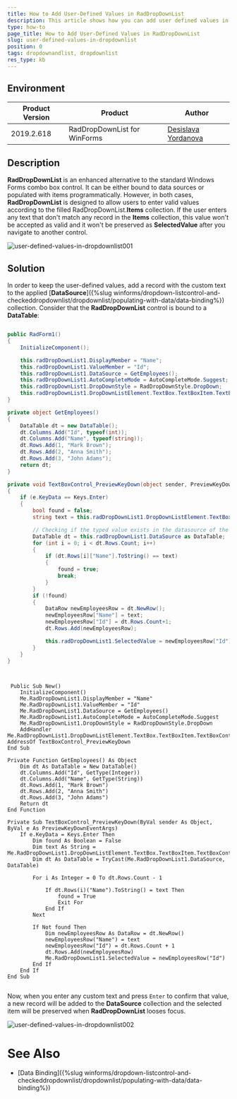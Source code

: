 ```yaml
---
title: How to Add User-Defined Values in RadDropDownList
description: This article shows how you can add user defined values in RadDropDownList.
type: how-to
page_title: How to Add User-Defined Values in RadDropDownList
slug: user-defined-values-in-dropdownlist
position: 0
tags: dropdownandlist, dropdownlist
res_type: kb
---
```


## Environment
 
|Product Version|Product|Author|
|----|----|----|
|2019.2.618|RadDropDownList for WinForms|[Desislava Yordanova](https://www.telerik.com/blogs/author/desislava-yordanova)|
 

## Description
 
**RadDropDownList** is an enhanced alternative to the standard Windows Forms combo box control. It can be either bound to data sources or populated with items programmatically. However, in both cases, **RadDropDownList** is designed to allow users to enter valid values according to the filled RadDropDownList.**Items** collection. If the user enters any text that don't match any record in the **Items** collection, this value won't be accepted as valid and it won't be preserved as **SelectedValue** after you navigate to another control.

![user-defined-values-in-dropdownlist001](images/user-defined-values-in-dropdownlist001.gif)

## Solution 

In order to keep the user-defined values, add a record with the custom text to the applied [**DataSource**]({%slug winforms/dropdown-listcontrol-and-checkeddropdownlist/dropdownlist/populating-with-data/data-binding%})  collection. Consider that the **RadDropDownList** control is bound to a **DataTable**:

````C#

public RadForm1()
{
    InitializeComponent();

    this.radDropDownList1.DisplayMember = "Name";
    this.radDropDownList1.ValueMember = "Id";
    this.radDropDownList1.DataSource = GetEmployees();
    this.radDropDownList1.AutoCompleteMode = AutoCompleteMode.Suggest;
    this.radDropDownList1.DropDownStyle = RadDropDownStyle.DropDown;
    this.radDropDownList1.DropDownListElement.TextBox.TextBoxItem.TextBoxControl.PreviewKeyDown += TextBoxControl_PreviewKeyDown;
}

private object GetEmployees()
{
    DataTable dt = new DataTable();
    dt.Columns.Add("Id", typeof(int));
    dt.Columns.Add("Name", typeof(string));
    dt.Rows.Add(1, "Mark Brown");
    dt.Rows.Add(2, "Anna Smith");
    dt.Rows.Add(3, "John Adams");
    return dt;
}

private void TextBoxControl_PreviewKeyDown(object sender, PreviewKeyDownEventArgs e)
{
    if (e.KeyData == Keys.Enter)
    {
        bool found = false;
        string text = this.radDropDownList1.DropDownListElement.TextBox.TextBoxItem.TextBoxControl.Text;

        // Checking if the typed value exists in the datasource of the column.
        DataTable dt = this.radDropDownList1.DataSource as DataTable;
        for (int i = 0; i < dt.Rows.Count; i++)
        {
            if (dt.Rows[i]["Name"].ToString() == text)
            {
                found = true;
                break;
            }
        }
        if (!found)
        {
            DataRow newEmployeesRow = dt.NewRow();
            newEmployeesRow["Name"] = text;
            newEmployeesRow["Id"] = dt.Rows.Count+1;
            dt.Rows.Add(newEmployeesRow);

            this.radDropDownList1.SelectedValue = newEmployeesRow["Id"];
        }
    }
}
    

````
````VB.NET

 Public Sub New()
    InitializeComponent()
    Me.RadDropDownList1.DisplayMember = "Name"
    Me.RadDropDownList1.ValueMember = "Id"
    Me.RadDropDownList1.DataSource = GetEmployees()
    Me.RadDropDownList1.AutoCompleteMode = AutoCompleteMode.Suggest
    Me.RadDropDownList1.DropDownStyle = RadDropDownStyle.DropDown
    AddHandler Me.RadDropDownList1.DropDownListElement.TextBox.TextBoxItem.TextBoxControl.PreviewKeyDown, AddressOf TextBoxControl_PreviewKeyDown
End Sub

Private Function GetEmployees() As Object
    Dim dt As DataTable = New DataTable()
    dt.Columns.Add("Id", GetType(Integer))
    dt.Columns.Add("Name", GetType(String))
    dt.Rows.Add(1, "Mark Brown")
    dt.Rows.Add(2, "Anna Smith")
    dt.Rows.Add(3, "John Adams")
    Return dt
End Function

Private Sub TextBoxControl_PreviewKeyDown(ByVal sender As Object, ByVal e As PreviewKeyDownEventArgs)
    If e.KeyData = Keys.Enter Then
        Dim found As Boolean = False
        Dim text As String = Me.RadDropDownList1.DropDownListElement.TextBox.TextBoxItem.TextBoxControl.Text
        Dim dt As DataTable = TryCast(Me.RadDropDownList1.DataSource, DataTable)

        For i As Integer = 0 To dt.Rows.Count - 1

            If dt.Rows(i)("Name").ToString() = text Then
                found = True
                Exit For
            End If
        Next

        If Not found Then
            Dim newEmployeesRow As DataRow = dt.NewRow()
            newEmployeesRow("Name") = text
            newEmployeesRow("Id") = dt.Rows.Count + 1
            dt.Rows.Add(newEmployeesRow)
            Me.RadDropDownList1.SelectedValue = newEmployeesRow("Id")
        End If
    End If
End Sub
     

```` 

Now, when you enter any custom text and press `Enter` to confirm that value, a new record will be added to the **DataSource** collection and the selected item will be preserved when **RadDropDownList** looses focus. 

![user-defined-values-in-dropdownlist002](images/user-defined-values-in-dropdownlist002.gif)

# See Also

* [Data Binding]({%slug winforms/dropdown-listcontrol-and-checkeddropdownlist/dropdownlist/populating-with-data/data-binding%}) 





    
   
  
    
 
